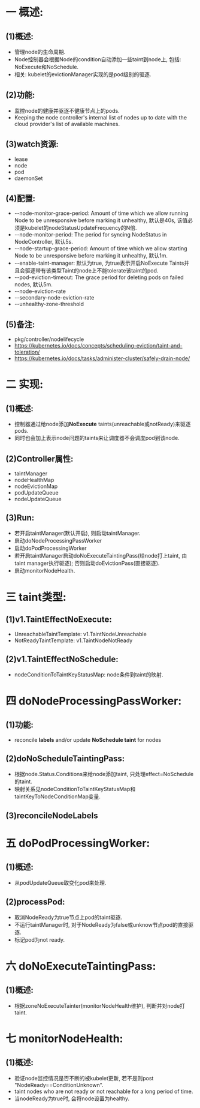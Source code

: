 # 一 概述:
## (1)概述:
- 管理node的生命周期.
- Node控制器会根据Node的condition自动添加一些taint到node上, 包括: NoExecute和NoSchedule.
- 相关: kubelet的evictionManager实现的是pod级别的驱逐.

## (2)功能:
- 监控node的健康并驱逐不健康节点上的pods.
- Keeping the node controller's internal list of nodes up to date with the cloud provider's list of available machines.

## (3)watch资源:
- lease
- node
- pod 
- daemonSet

## (4)配置:
- --node-monitor-grace-period: Amount of time which we allow running Node to be unresponsive before marking it unhealthy, 默认是40s, 该值必须是kubelet的nodeStatusUpdateFrequency的N倍.
- --node-monitor-period: The period for syncing NodeStatus in NodeController, 默认5s.
- --node-startup-grace-period: Amount of time which we allow starting Node to be unresponsive before marking it unhealthy, 默认1m.
- --enable-taint-manager: 默认为true, 为true表示开启NoExecute Taints并且会驱逐带有该类型Taint的node上不能tolerate该taint的pod.
- --pod-eviction-timeout: The grace period for deleting pods on failed nodes, 默认5m.
- --node-eviction-rate
- --secondary-node-eviction-rate
- --unhealthy-zone-threshold

## (5)备注:
- pkg/controller/nodelifecycle
- https://kubernetes.io/docs/concepts/scheduling-eviction/taint-and-toleration/
- https://kubernetes.io/docs/tasks/administer-cluster/safely-drain-node/

# 二 实现:
## (1)概述:
- 控制器通过给node添加**NoExecute** taints(unreachable或notReady)来驱逐pods.
- 同时也会加上表示node问题的taints来让调度器不会调度pod到该node.

## (2)Controller属性:
- taintManager
- nodeHealthMap
- nodeEvictionMap
- podUpdateQueue
- nodeUpdateQueue

## (3)Run:
- 若开启taintManager(默认开启), 则启动taintManager.
- 启动doNodeProcessingPassWorker
- 启动doPodProcessingWorker
- 若开启taintManager启动doNoExecuteTaintingPass(给node打上taint, 由taint manager执行驱逐); 否则启动doEvictionPass(直接驱逐).
- 启动monitorNodeHealth.

# 三 taint类型:
## (1)v1.TaintEffectNoExecute:
- UnreachableTaintTemplate: v1.TaintNodeUnreachable
- NotReadyTaintTemplate: v1.TaintNodeNotReady

## (2)v1.TaintEffectNoSchedule:
- nodeConditionToTaintKeyStatusMap: node条件到taint的映射.

# 四 doNodeProcessingPassWorker:
## (1)功能:
- reconcile **labels** and/or update **NoSchedule taint** for nodes

## (2)doNoScheduleTaintingPass:
- 根据node.Status.Conditions来给node添加taint, 只处理effect=NoSchedule的taint.
- 映射关系见nodeConditionToTaintKeyStatusMap和taintKeyToNodeConditionMap变量.

## (3)reconcileNodeLabels

# 五 doPodProcessingWorker:
## (1)概述:
- 从podUpdateQueue取变化pod来处理.

## (2)processPod:
- 取消NodeReady为true节点上pod的taint驱逐.
- 不运行taintManager时, 对于NodeReady为false或unknow节点pod的直接驱逐.
- 标记pod为not ready.

# 六 doNoExecuteTaintingPass:
## (1)概述:
- 根据zoneNoExecuteTainter(monitorNodeHealth维护), 判断并对node打taint.

# 七 monitorNodeHealth:
## (1)概述:
- 验证node监控情况是否不断的被kubelet更新, 若不是则post "NodeReady==ConditionUnknown".
- taint nodes who are not ready or not reachable for a long period of time.
- 当nodeReady为true时, 会将node设置为healthy.

